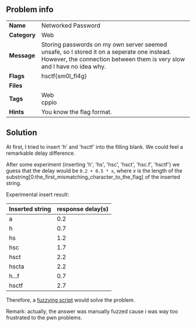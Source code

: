 ## Problem info
<table>
  <tr>
    <td><strong>Name</strong></td>
    <td>Networked Password</td>
  </tr>
  <tr>
    <td><strong>Category</strong></td>
    <td>Web</td>
  </tr>
  <tr>
    <td><strong>Message</strong></td>
    <td>Storing passwords on my own server seemed unsafe, so I stored it on a seperate one instead. However, the connection between them is very slow and I have no idea why.</td>
  </tr>
  <tr>
    <td><strong>Flags</strong></td>
    <td>hsctf{sm0l_fl4g}</td>
  </tr>
  <tr>
    <td><strong>Files</strong></td>
    <td></td>
  </tr>
  <tr>
    <td><strong>Tags</strong></td>
    <td>Web<br>cppio</td>
  </tr>
  <tr>
    <td><strong>Hints</strong></td>
    <td>You know the flag format.</td>
  </tr>
</table>

## Solution
At first, I tried to insert 'h' and 'hsctf' into the filling blank.
We could feel a remarkable delay difference.

After some experiment (inserting 'h', 'hs', 'hsc', 'hsct', 'hsc.f', 'hsctf') we guess that the delay would be `0.2 + 0.5 * x`, where *x* is the length of the substring[0:the_first_mismatching_character_to_the_flag] of the inserted string.

Experimental insert result:

Inserted string| response delay(s)|
-----|-----|
a    | 0.2 |
h    | 0.7 |
hs   | 1.2 |
hsc  | 1.7 |
hsct | 2.2 |
hscta| 2.2 |
h...f| 0.7 |
hsctf| 2.7 |

Therefore, a [fuzzying script](./fuzzy.py) would solve the problem.

Remark: actually, the answer was manually fuzzed cause i was way too frustrated to the pwn problems.
